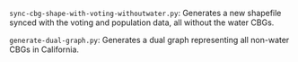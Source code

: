 `sync-cbg-shape-with-voting-withoutwater.py`: Generates a new shapefile synced with the voting and population data, all without the water CBGs.

`generate-dual-graph.py`: Generates a dual graph representing all non-water CBGs in California.
